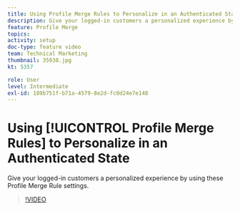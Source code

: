 ```yaml
---
title: Using Profile Merge Rules to Personalize in an Authenticated State
description: Give your logged-in customers a personalized experience by using these Profile Merge Rule settings.
feature: Profile Merge
topics: 
activity: setup
doc-type: feature video
team: Technical Marketing
thumbnail: 35938.jpg
kt: 5357

role: User
level: Intermediate
exl-id: 189b751f-b71a-4579-8e2d-fc0d24e7e148
---
```

# Using [!UICONTROL Profile Merge Rules] to Personalize in an Authenticated State

Give your logged-in customers a personalized experience by using these Profile Merge Rule settings.

>[!VIDEO](https://video.tv.adobe.com/v/35938/?quality=12&learn=on)
